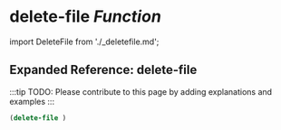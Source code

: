 # **delete-file** *Function*

import DeleteFile from './_deletefile.md';

<DeleteFile />

## Expanded Reference: delete-file

:::tip
TODO: Please contribute to this page by adding explanations and examples
:::

```lisp
(delete-file )
```
